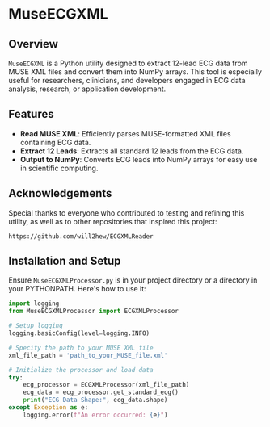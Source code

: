 # MuseECGXML

## Overview
`MuseECGXML` is a Python utility designed to extract 12-lead ECG data from MUSE XML files and convert them into NumPy arrays. This tool is especially useful for researchers, clinicians, and developers engaged in ECG data analysis, research, or application development.

## Features
- **Read MUSE XML**: Efficiently parses MUSE-formatted XML files containing ECG data.
- **Extract 12 Leads**: Extracts all standard 12 leads from the ECG data.
- **Output to NumPy**: Converts ECG leads into NumPy arrays for easy use in scientific computing.

## Acknowledgements

Special thanks to everyone who contributed to testing and refining this utility, as well as to other repositories that inspired this project:

    https://github.com/will2hew/ECGXMLReader

## Installation and Setup

Ensure `MuseECGXMLProcessor.py` is in your project directory or a directory in your PYTHONPATH. Here's how to use it:

```python
import logging
from MuseECGXMLProcessor import ECGXMLProcessor

# Setup logging
logging.basicConfig(level=logging.INFO)

# Specify the path to your MUSE XML file
xml_file_path = 'path_to_your_MUSE_file.xml'

# Initialize the processor and load data
try:
    ecg_processor = ECGXMLProcessor(xml_file_path)
    ecg_data = ecg_processor.get_standard_ecg()
    print("ECG Data Shape:", ecg_data.shape)
except Exception as e:
    logging.error(f"An error occurred: {e}")

